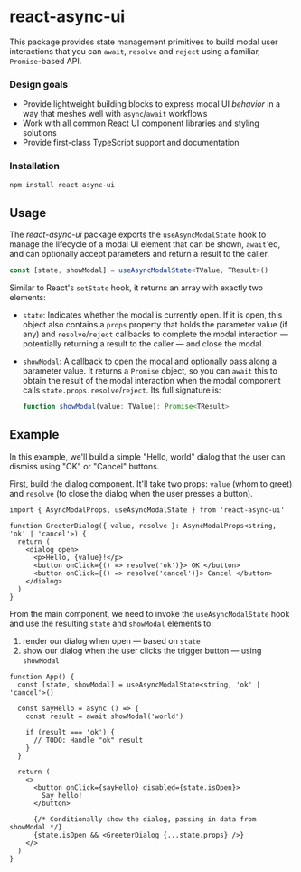 # react-async-ui

This package provides state management primitives to build modal user interactions that you can `await`, `resolve` and `reject` using a familiar, `Promise`-based API.

### Design goals

- Provide lightweight building blocks to express modal UI _behavior_ in a way that meshes well with `async`/`await` workflows
- Work with all common React UI component libraries and styling solutions
- Provide first-class TypeScript support and documentation

### Installation

```sh
npm install react-async-ui
```

## Usage

The _react-async-ui_ package exports the `useAsyncModalState` hook to manage the lifecycle of a modal UI element that can be shown, `await`'ed, and can optionally accept parameters and return a result to the caller.

```ts
const [state, showModal] = useAsyncModalState<TValue, TResult>()
```

Similar to React's `setState` hook, it returns an array with exactly two elements:

- `state`: Indicates whether the modal is currently open. If it is open, this object also contains a `props` property that holds the parameter value (if any) and `resolve`/`reject` callbacks to complete the modal interaction &mdash; potentially returning a result to the caller &mdash; and close the modal.
- `showModal`: A callback to open the modal and optionally pass along a parameter value. It returns a `Promise` object, so you can `await` this to obtain the result of the modal interaction when the modal component calls `state.props.resolve`/`reject`. Its full signature is:

  ```ts
  function showModal(value: TValue): Promise<TResult>
  ```

## Example

In this example, we'll build a simple "Hello, world" dialog that the user can dismiss using "OK" or "Cancel" buttons.

First, build the dialog component. It'll take two props: `value` (whom to greet) and `resolve` (to close the dialog when the user presses a button).


```tsx
import { AsyncModalProps, useAsyncModalState } from 'react-async-ui'

function GreeterDialog({ value, resolve }: AsyncModalProps<string, 'ok' | 'cancel'>) {
  return (
    <dialog open>
      <p>Hello, {value}!</p>
      <button onClick={() => resolve('ok')}> OK </button>
      <button onClick={() => resolve('cancel')}> Cancel </button>
    </dialog>
  )
}
```

From the main component, we need to invoke the `useAsyncModalState` hook and use the resulting `state` and `showModal` elements to:

1. render our dialog when open &mdash; based on `state`
2. show our dialog when the user clicks the trigger button &mdash; using `showModal`

```tsx
function App() {
  const [state, showModal] = useAsyncModalState<string, 'ok' | 'cancel'>()

  const sayHello = async () => {
    const result = await showModal('world')

    if (result === 'ok') {
      // TODO: Handle "ok" result
    }
  }

  return (
    <>
      <button onClick={sayHello} disabled={state.isOpen}>
        Say hello!
      </button>

      {/* Conditionally show the dialog, passing in data from showModal */}
      {state.isOpen && <GreeterDialog {...state.props} />}
    </>
  )
}
```
